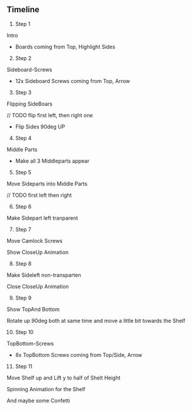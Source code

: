 ## Timeline

1. Step 1

Intro

- Boards coming from Top, Highlight Sides

2. Step 2

Sideboard-Screws

- 12x Sideboard Screws coming from Top, Arrow

3. Step 3

Flipping SideBoars

// TODO flip first left, then right one

- Flip Sides 90deg UP

4. Step 4

Middle Parts

- Make all 3 Middleparts appear

5. Step 5

Move Sideparts into Middle Parts

// TODO first left then right

6. Step 6

Make Sidepart left tranparent

7. Step 7

Move Camlock Screws

Show CloseUp Animation

8. Step 8

Make Sideleft non-transparten

Close CloseUp Animation

9. Step 9

Show TopAnd Bottom

Rotate up 90deg both at same time and move a little bit towards the Shelf

10. Step 10

TopBottom-Screws

- 8x TopBottom Screws coming from Top/Side, Arrow

11. Step 11

Move Shelf up and Lift y to half of Shelt Height

Spinning Animation for the Shelf

And maybe some Confetti

